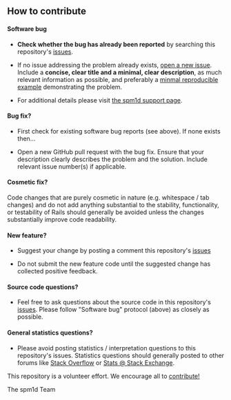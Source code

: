 

## How to contribute

#### **Software bug**

* **Check whether the bug has already been reported** by searching this repository's [issues](https://github.com/0todd0000/power1d/issues).

* If no issue addressing the problem already exists, [open a new issue](https://github.com/0todd0000/power1d/issues/new/). Include a **concise, clear title and a minimal, clear description**, as much relevant information as possible, and preferably a [minmal reproducible example](https://en.wikipedia.org/wiki/Minimal_reproducible_example) demonstrating the problem.

* For additional details please visit [the spm1d support page](https://spm1d.org/Support.html).

#### **Bug fix?**

* First check for existing software bug reports (see above). If none exists then...

* Open a new GitHub pull request with the bug fix. Ensure that your description clearly describes the problem and the solution. Include relevant issue number(s) if applicable.

#### **Cosmetic fix?**

Code changes that are purely cosmetic in nature (e.g. whitespace / tab changes) and do not add anything substantial to the stability, functionality, or testability of Rails should generally be avoided unless the changes substantially improve code readability.

#### **New feature?**

* Suggest your change by posting a comment this repository's [issues](https://github.com/0todd0000/power1d/issues)

* Do not submit the new feature code until the suggested change has collected positive feedback.

#### **Source code questions?**

* Feel free to ask questions about the source code in this repository's [issues](https://github.com/0todd0000/power1d/issues). Please follow "Software bug" protocol (above) as closely as possible.

#### **General statistics questions?**

* Please avoid posting statistics / interpretation questions to this repository's issues. Statistics questions should generally posted to other forums like [Stack Overflow](https://stackoverflow.com) or [Stats @ Stack Exchange](https://stats.stackexchange.com).

This repository is a volunteer effort. We encourage all to [contribute!](https://github.com/0todd0000/power1d/blob/master/CODE_OF_CONDUCT.md)

The spm1d Team